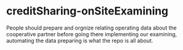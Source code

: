 # creditSharing-onSiteExamining
People should prepare and orgnize relating operating data about the cooperative partner before going there implementing our examining, automating the data preparing is what the repo is all about.
